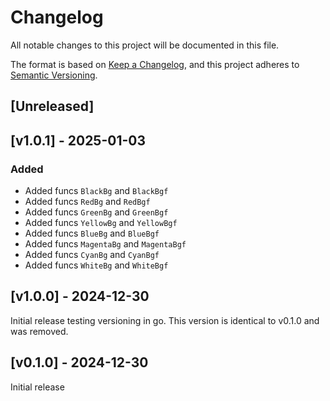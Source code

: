 # Changelog

All notable changes to this project will be documented in this file.

The format is based on [Keep a Changelog](https://keepachangelog.com/en/1.1.0/),
and this project adheres to [Semantic Versioning](https://semver.org/spec/v2.0.0.html).

## [Unreleased]

## [v1.0.1] - 2025-01-03

### Added

- Added funcs `BlackBg` and `BlackBgf`
- Added funcs `RedBg` and `RedBgf`
- Added funcs `GreenBg` and `GreenBgf`
- Added funcs `YellowBg` and `YellowBgf`
- Added funcs `BlueBg` and `BlueBgf`
- Added funcs `MagentaBg` and `MagentaBgf`
- Added funcs `CyanBg` and `CyanBgf`
- Added funcs `WhiteBg` and `WhiteBgf`

## [v1.0.0] - 2024-12-30

Initial release testing versioning in go. This version is identical to v0.1.0 and was removed.

## [v0.1.0] - 2024-12-30

Initial release
